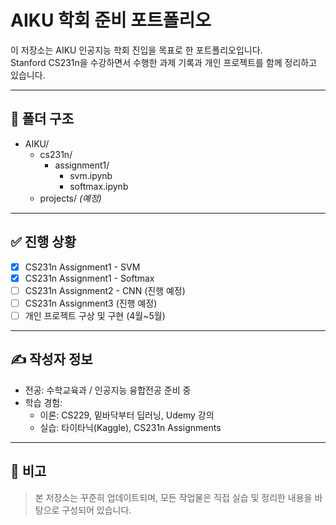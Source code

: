 # AIKU 학회 준비 포트폴리오

이 저장소는 AIKU 인공지능 학회 진입을 목표로 한 포트폴리오입니다.  
Stanford CS231n을 수강하면서 수행한 과제 기록과 개인 프로젝트를 함께 정리하고 있습니다.

---

## 📁 폴더 구조

- AIKU/
  - cs231n/
    - assignment1/
      - svm.ipynb
      - softmax.ipynb
  - projects/  *(예정)*            

---

## ✅ 진행 상황

- [x] CS231n Assignment1 - SVM  
- [x] CS231n Assignment1 - Softmax  
- [ ] CS231n Assignment2 - CNN (진행 예정)  
- [ ] CS231n Assignment3       (진행 예정)  
- [ ] 개인 프로젝트 구상 및 구현 (4월~5월)  

---

## ✍️ 작성자 정보

- 전공: 수학교육과 / 인공지능 융합전공 준비 중
- 학습 경험:
  - 이론: CS229, 밑바닥부터 딥러닝, Udemy 강의
  - 실습: 타이타닉(Kaggle), CS231n Assignments

---

## 📌 비고

> 본 저장소는 꾸준히 업데이트되며, 모든 작업물은 직접 실습 및 정리한 내용을 바탕으로 구성되어 있습니다.
